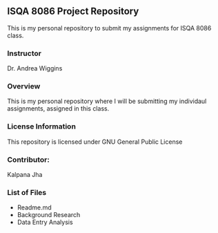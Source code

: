 ## ISQA 8086 Project Repository
This is my personal repository to submit my assignments for ISQA 8086 class.

### Instructor

Dr. Andrea Wiggins

### Overview
This is my personal repository where I will be submitting my individaul assignments, assigned in this class. 

### License Information
This repository is licensed under GNU General Public License

### Contributor:
Kalpana Jha

### List of Files
* Readme.md
* Background Research
* Data Entry Analysis
